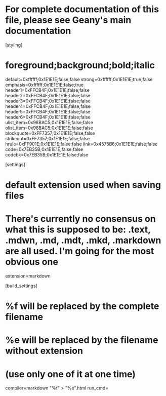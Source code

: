 # For complete documentation of this file, please see Geany's main documentation
[styling]
# foreground;background;bold;italic
default=0xffffff;0x1E1E1E;false;false
strong=0xffffff;0x1E1E1E;true;false
emphasis=0xffffff;0x1E1E1E;false;true
header1=0xFFCB4F;0x1E1E1E;false;false
header2=0xFFCB4F;0x1E1E1E;false;false
header3=0xFFCB4F;0x1E1E1E;false;false
header4=0xFFCB4F;0x1E1E1E;false;false
header5=0xFFCB4F;0x1E1E1E;false;false
header6=0xFFCB4F;0x1E1E1E;false;false
ulist_item=0x98BAC5;0x1E1E1E;false;false
olist_item=0x98BAC5;0x1E1E1E;false;false
blockquote=0xFF7357;0x1E1E1E;false;false
strikeout=0xFF7357;0x1E1E1E;false;false
hrule=0xFF901E;0x1E1E1E;false;false
link=0x4575B6;0x1E1E1E;false;false
code=0x7EB35B;0x1E1E1E;false;false
codebk=0x7EB35B;0x1E1E1E;false;false

[settings]
# default extension used when saving files
# There's currently no consensus on what this is supposed to be: .text, .mdwn, .md, .mdt, .mkd, .markdown are all used. I'm going for the most obvious one
extension=markdown

[build_settings]
# %f will be replaced by the complete filename
# %e will be replaced by the filename without extension
# (use only one of it at one time)
compiler=markdown "%f" > "%e".html
run_cmd=